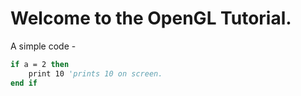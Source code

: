 # Welcome to the OpenGL Tutorial.
A simple code - 

```vb
if a = 2 then
    print 10 'prints 10 on screen.
end if
```
